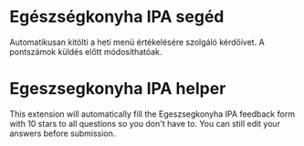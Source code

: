  # Egészségkonyha IPA segéd
 Automatikusan kitölti a heti menü értékelésére szolgáló kérdőívet. A pontszámok küldés előtt módosíthatóak.

 # Egeszsegkonyha IPA helper
 This extension will automatically fill the Egeszsegkonyha IPA feedback form with 10 stars to all questions so you don't have to. You can still edit your answers before submission.
 